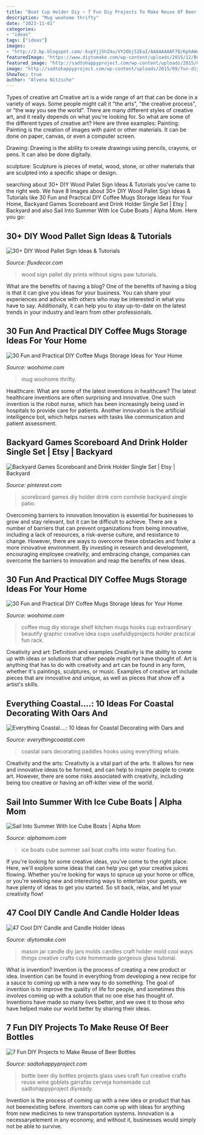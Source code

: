 ```yaml
---
title: "Boat Cup Holder Diy ~ 7 Fun Diy Projects To Make Reuse Of Beer Bottles"
description: "Mug woohome thrifty"
date: "2023-11-01"
categories:
- "ideas"
tags: ["ideas"]
images:
- "http://2.bp.blogspot.com/-kvpYjj5hZ4o/VY2Obj5ZEaI/AAAAAAAAF7Q/KphAWuWR-Ss/s1600/99d7aa8052a2d768f77b403a80ad4cd5.jpg"
featuredImage: "https://www.diytomake.com/wp-content/uploads/2015/12/Beautiful-homemade-candle-molds-ideas-diy.jpg"
featured_image: "http://sadtohappyproject.com/wp-content/uploads/2015/09/fun-diy-projects6.jpg"
image: "http://sadtohappyproject.com/wp-content/uploads/2015/09/fun-diy-projects6.jpg"
ShowToc: true
author: "Alvena Nitzsche"
---
```



Types of creative art
Creative art is a wide range of art that can be done in a variety of ways. Some people might call it "the arts", "the creative process", or "the way you see the world". There are many different styles of creative art, and it really depends on what you're looking for. So what are some of the different types of creative art? Here are three examples: 
Painting: Painting is the creation of images with paint or other materials. It can be done on paper, canvas, or even a computer screen.

Drawing: Drawing is the ability to create drawings using pencils, crayons, or pens. It can also be done digitally.

 sculpture: Sculpture is pieces of metal, wood, stone, or other materials that are sculpted into a specific shape or design.

	

		
searching about 30+ DIY Wood Pallet Sign Ideas &amp; Tutorials you've came to the right web. We have 8 Images about 30+ DIY Wood Pallet Sign Ideas &amp; Tutorials like 30 Fun and Practical DIY Coffee Mugs Storage Ideas for Your Home, Backyard Games Scoreboard and Drink Holder Single Set | Etsy | Backyard and also Sail Into Summer With Ice Cube Boats | Alpha Mom. Here you go:
		
    
## 30+ DIY Wood Pallet Sign Ideas &amp; Tutorials

<img loading=lazy src="https://fluxdecor.com/wp-content/uploads/2016/11/wood-pallet-signs/32-wood-pallet-signs.jpg" onerror="this.onerror=null;this.src='https://tse1.mm.bing.net/th?id=OIP.-PGIOtfK1fC6qy5Su1oE9AHaJ4&amp;pid=15.1';" alt="30+ DIY Wood Pallet Sign Ideas &amp; Tutorials">

_Source: fluxdecor.com_

>wood sign pallet diy prints without signs paw tutorials. 

	

What are the benefits of having a blog?
One of the benefits of having a blog is that it can give you ideas for your business. You can share your experiences and advice with others who may be interested in what you have to say. Additionally, it can help you to stay up-to-date on the latest trends in your industry and learn from other professionals.

    
## 30 Fun And Practical DIY Coffee Mugs Storage Ideas For Your Home

<img loading=lazy src="https://www.woohome.com/wp-content/uploads/2015/05/coffee-mug-storage-ideas-woohome-25.jpg" onerror="this.onerror=null;this.src='https://tse2.mm.bing.net/th?id=OIP.yfAE9gSSRBx13D92NMB2lQHaJ4&amp;pid=15.1';" alt="30 Fun and Practical DIY Coffee Mugs Storage Ideas for Your Home">

_Source: woohome.com_

>mug woohome thrifty. 

	

Healthcare: What are some of the latest inventions in healthcare?
The latest healthcare inventions are often surprising and innovative. One such invention is the robot nurse, which has been increasingly being used in hospitals to provide care for patients. Another innovation is the artificial intelligence bot, which helps nurses with tasks like communication and patient assessment.

    
## Backyard Games Scoreboard And Drink Holder Single Set | Etsy | Backyard

<img loading=lazy src="https://i.pinimg.com/736x/0e/5f/6f/0e5f6f858f02393d16b2b73eb55d13eb.jpg" onerror="this.onerror=null;this.src='https://tse3.mm.bing.net/th?id=OIP.rCB19BDGsVVJDCgixutQ9wHaJ3&amp;pid=15.1';" alt="Backyard Games Scoreboard and Drink Holder Single Set | Etsy | Backyard">

_Source: pinterest.com_

>scoreboard games diy holder drink corn cornhole backyard single patio. 

	

Overcoming barriers to innovation
Innovation is essential for businesses to grow and stay relevant, but it can be difficult to achieve. There are a number of barriers that can prevent organizations from being innovative, including a lack of resources, a risk-averse culture, and resistance to change.
However, there are ways to overcome these obstacles and foster a more innovative environment. By investing in research and development, encouraging employee creativity, and embracing change, companies can overcome the barriers to innovation and reap the benefits of new ideas.

    
## 30 Fun And Practical DIY Coffee Mugs Storage Ideas For Your Home

<img loading=lazy src="http://www.woohome.com/wp-content/uploads/2015/05/coffee-mug-storage-ideas-woohome-16.jpg" onerror="this.onerror=null;this.src='https://tse3.mm.bing.net/th?id=OIP.stMZGtGltMc60KfsacEW2AHaJ6&amp;pid=15.1';" alt="30 Fun and Practical DIY Coffee Mugs Storage Ideas for Your Home">

_Source: woohome.com_

>coffee mug diy storage shelf kitchen mugs hooks cup extraordinary beautify graphic creative idea cups usefuldiyprojects holder practical fun rack. 

	

Creativity and art: Definition and examples
Creativity is the ability to come up with ideas or solutions that other people might not have thought of. Art is anything that has to do with creativity and art can be found in any form, whether it's paintings, sculptures, or music. Examples of creative art include pieces that are innovative and unique, as well as pieces that show off a artist's skills.

    
## Everything Coastal....: 10 Ideas For Coastal Decorating With Oars And

<img loading=lazy src="http://2.bp.blogspot.com/-kvpYjj5hZ4o/VY2Obj5ZEaI/AAAAAAAAF7Q/KphAWuWR-Ss/s1600/99d7aa8052a2d768f77b403a80ad4cd5.jpg" onerror="this.onerror=null;this.src='https://tse1.mm.bing.net/th?id=OIP.j8RPetsZ8NDFnpwj9RbcrgHaLH&amp;pid=15.1';" alt="Everything Coastal....: 10 Ideas for Coastal Decorating with Oars and">

_Source: everythingcoastal.com_

>coastal oars decorating paddles hooks using everything whale. 

	

Creativity and the arts:
Creativity is a vital part of the arts. It allows for new and innovative ideas to be formed, and can help to inspire people to create art. However, there are some risks associated with creativity, including being too creative or having an off-kilter view of the world.

    
## Sail Into Summer With Ice Cube Boats | Alpha Mom

<img loading=lazy src="https://alphamom.com/wp-content/uploads/2011/06/ice-boat-8.jpg" onerror="this.onerror=null;this.src='https://tse3.mm.bing.net/th?id=OIP.SZ_xQtLJ_QSI7ESficyFCwHaFe&amp;pid=15.1';" alt="Sail Into Summer With Ice Cube Boats | Alpha Mom">

_Source: alphamom.com_

>ice boats cube summer sail boat crafts into water floating fun. 

	

If you're looking for some creative ideas, you've come to the right place. Here, we'll explore some ideas that can help you get your creative juices flowing. Whether you're looking for ways to spruce up your home or office, or you're seeking new and interesting ways to entertain your guests, we have plenty of ideas to get you started. So sit back, relax, and let your creativity flow!

    
## 47 Cool DIY Candle And Candle Holder Ideas

<img loading=lazy src="https://www.diytomake.com/wp-content/uploads/2015/12/Beautiful-homemade-candle-molds-ideas-diy.jpg" onerror="this.onerror=null;this.src='https://tse4.mm.bing.net/th?id=OIP.ziUHEsqzTgy3NZVwM9nGSQHaKZ&amp;pid=15.1';" alt="47 Cool DIY Candle and Candle Holder Ideas">

_Source: diytomake.com_

>mason jar candle diy jars molds candles craft holder mold cool ways things creative crafts cute homemade gorgeous glass tutorial. 

	

What is invention?
Invention is the process of creating a new product or idea. Invention can be found in everything from developing a new recipe for a sauce to coming up with a new way to do something. The goal of invention is to improve the quality of life for people, and sometimes this involves coming up with a solution that no one else has thought of. Inventions have made so many lives better, and we owe it to those who have helped make our world better by sharing their ideas.

    
## 7 Fun DIY Projects To Make Reuse Of Beer Bottles

<img loading=lazy src="http://sadtohappyproject.com/wp-content/uploads/2015/09/fun-diy-projects6.jpg" onerror="this.onerror=null;this.src='https://tse1.mm.bing.net/th?id=OIP.2IlVrI8rIDe6lm_jRD35FQHaRe&amp;pid=15.1';" alt="7 Fun DIY Projects to Make Reuse of Beer Bottles">

_Source: sadtohappyproject.com_

>bottle beer diy bottles projects glass uses craft fun creative crafts reuse wine goblets garrafas cerveja homemade cut sadtohappyproject diyready. 

	

Invention is the process of coming up with a new idea or product that has not beenexisting before. inventors can come up with ideas for anything from new medicines to new transportation systems. Innovation is a necessaryelement in any economy, and without it, businesses would simply not be able to survive.

